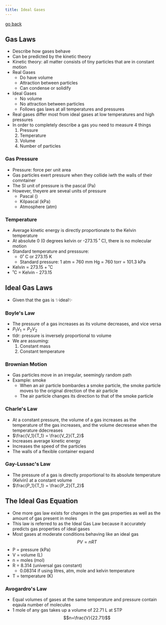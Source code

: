 ```yaml
---
title: Ideal Gases
---
```


[go back](11Subjects/11Chemistry.md)

## Gas Laws
- Describe how gases behave
- Can be predicted by the kinetic theory
- Kinetic theory: all matter consists of tiny particles that are in constant motion
- Real Gases
	- Do have volume
	- Attraction between particles
	- Can condense or solidify
- Ideal Gases
	- No volume
	- No attraction between particles
	- Follows gas laws at all temperatures and pressures
- Real gases differ most from ideal gases at low temperatures and high pressures
- In order to completely describe a gas you need to measure 4 things
	1. Pressure
	2. Temperature
	3. Volume
	4. Number of particles

### Gas Pressure
- Pressure: force per unit area
- Gas particles exert pressure when they collide iwth the walls of their comntainer
- The SI unit of pressure is the pascal (Pa)
- However, theyere are seveal units of pressure
	- Pascal ()
	- Kilpascal (kPa)
	- Atmosphere (atm)

### Temperature
- Average kinetic energy is directly proportionate to the Kelvin temperature
- At absolute 0 (0 degrees kelvin or -273.15 ˚ C), there is no molecular motion
- Standard temperature and presssure: 
	- 0˚ C or 273.15 K
	- Standard pressure: 1 atm = 760 mm Hg = 760 torr = 101.3 kPa
- Kelvin = 273.15 + ˚C
- ˚C = Kelvin - 273.15

## Ideal Gas Laws
- Given that the gas is ✨ideal✨
### Boyle's Law
- The pressure of a gas increases as its volume decreases, and vice versa
- $P_1 V_1 = P_2 V_2$
- tldr: pressure is inversely proportional to volume
- We are assuming:
	1. Constant mass
	2. Constant temperature

### Brownian Motion
- Gas particles move in an irregular, seemingly random path
- Example: smoke
	- When an air particle bombardes a smoke particle, the smoke particle moves to the original direction of the air particle
	- The air particle changes its direction to that of the smoke particle

### Charle's Law
- At a constant pressure, the volume of a gas increases as the temperature of the gas increases, and the volume decresese when the temperature ddecreases
- $\frac{V_1}{T_1} = \frac{V_2}{T_2}$
- Increases average kinetic energy
- Increases the speed of the particles
- The walls of a flexible container expand

### Gay-Lussac's Law
- The pressure of a gas is directly proportional to its absolute temperature (Kelvin) at a constant volume
- $\frac{P_1}{T_1} = \frac{P_2}{T_2}$

## The Ideal Gas Equation
- One more gas law exists for changes in the gas properties as well as the amount of gas present in moles
- This law is referred to as the Ideal Gas Law because it accurately predicts gas properties of ideal gases
- Most gases at moderate conditions behaving like an ideal gas
$$PV = nRT$$
- P = pressure (kPa)
- V = volume (L)
- n = moles (mol)
- R = 8.314 (universal gas constant)
	- 0.08314 if using litres, atm, mole and kelvin temperature
- T = temperature (K)

### Avogardro's Law
- Equal volumes of gases at the same temperature and pressure contain eqaula number of molecules
- 1 mole of any gas takes up a volume of 22.71 L at STP
$$n=\frac{V}{22.71}$$

